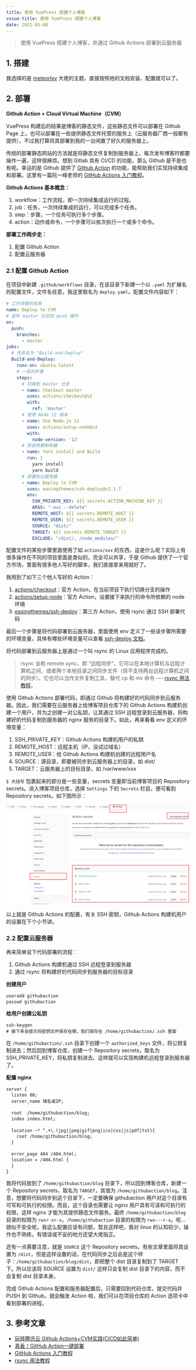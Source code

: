```yaml
---
title: 使用 VuePress 搭建个人博客
vssue-title: 使用 VuePress 搭建个人博客
date: 2021-05-08
---
```


> 使用 VuePress 搭建个人博客，并通过 Github Actions 部署到云服务器

<!-- more -->

## 1. 搭建

我选择的是 [meteorlxy](https://github.com/meteorlxy/vuepress-theme-meteorlxy) 大佬的主题，直接按照他的文档安装、配置就可以了。

## 2. 部署

**Github Action + Cloud Virtual Machine（CVM）**

VuePress 构建后的结果是博客的静态文件，这些静态文件可以部署在 Github Page 上，也可以部署在一些提供静态文件托管的服务上（云服务器厂商一般都有提供），不过我打算将其部署到我的一台闲置了好久的服务器上。

传统的部署静态网站的方法就是将静态文件复制到服务器上，每次发布博客时都要操作一遍，这样很麻烦。想到 Gitlab 具有 CI/CD 的功能，那么 Github 是不是也有呢。幸运的是 Github 提供了 [Github Action](https://docs.github.com/en/actions) 的功能，能帮助我们实现持续集成和部署。这里有一篇阮一峰老师的 [GitHub Actions 入门教程](http://www.ruanyifeng.com/blog/2019/09/getting-started-with-github-actions.html)。

**Github Actions 基本概念：**

1. workflow：工作流程，即一次持续集成运行的过程。
2. job：任务，一次持续集成的运行，可以完成多个任务。
3. step：步骤，一个任务可执行多个步骤。
4. action：动作或命令，一个步骤可以依次执行一个或多个命令。

**部署工作两步走：**

1. 配置 Github Action
2. 配置云服务器

### 2.1 配置 Github Action

在项目中新建 `.github/workflows` 目录，在该目录下新建一个以 `.yaml` 为扩展名的配置文件，文件名任意，我这里取名为 `deploy.yaml`。配置文件内容如下：

```yaml
# 工作流程的名称
name: Deploy to CVM
# 监听 master 分支的 push 操作
on:
  push:
    branches:
      - master
jobs:
  # 任务名为 "Build-and-Deploy"
  Build-and-Deploy:
    runs-on: ubuntu-latest
    # 一系列步骤
    steps:
      # 切换到 master 分支
      - name: Checkout master
        uses: actions/checkout@v2
        with:
          ref: 'master'
      # 使用 Node 12 版本
      - name: Use Node.js 12
        uses: actions/setup-node@v2
        with:
          node-version: '12'
      # 安装依赖和构建
      - name: Yarn install and Build
        run: |
          yarn install
          yarn build
      # 部署到云服务器
      - name: Deploy to CVM
        uses: easingthemes/ssh-deploy@v2.1.7
        env:
          SSH_PRIVATE_KEY: ${{ secrets.ACTION_MACHINE_KEY }}
          ARGS: "-avz --delete"
          REMOTE_HOST: ${{ secrets.REMOTE_HOST }}
          REMOTE_USER: ${{ secrets.REMOTE_USER }}
          SOURCE: "dist/"
          TARGET: ${{ secrets.REMOTE_TARGET }}
          EXCLUDE: "/dist/, /node_modules/"
```

配置文件的某些步骤里面使用了如 `actions/xxx` 的东西，这是什么呢？实际上有很多操作在不同的项目里面是类似的，完全可以共享，于是 Github 提供了一个官方市场，里面有很多他人写好的脚本，我们直接拿来用就好了。

我用到了如下三个他人写好的 Action：

1. [actions/checkout](https://github.com/actions/checkout)：官方 Action，在当前项目下执行切换分支的操作
2. [actions/setup-node](https://github.com/actions/setup-node)：官方 Action，设置接下来执行的命令所依赖的 node 环境
3. [easingthemes/ssh-deploy](https://github.com/easingthemes/ssh-deploy)：第三方 Action，使用 rsync 通过 SSH 部署代码

最后一个步骤是将代码部署到云服务器，里面使用 env 定义了一些该步骤所需要的环境变量，具体有哪些环境变量可以查看 [ssh-deploy 文档](https://github.com/easingthemes/ssh-deploy#configuration)。

将代码部署到云服务器上是通过一个叫 rsync 的 Linux 应用程序完成的。

> rsync 全称 remote sync，即 “远程同步”，它可以在本地计算机与远程计算机之间，或者两个本地目录之间同步文件（但不支持两台远程计算机之间的同步）。它也可以当作文件复制工具，替代 cp 和 mv 命令 --- [rsync 用法教程](https://www.ruanyifeng.com/blog/2020/08/rsync.html)。

使用 Github Actions 部署代码，即通过 Github 将构建好的代码同步到云服务器。因此，我们需要在云服务器上给博客项目仓库下的 Github Actions 构建机创建一个用户，并为之创建一对公私钥，让其通过 SSH 远程登录到云服务器，将构建好的代码复制到服务器的 nginx 服务的目录下。如此，再来看看 env 定义的环境变量：

1. SSH_PRIVATE_KEY：Github Actions 构建机用户的私钥
2. REMOTE_HOST：远程主机（IP，没试过域名）
3. REMOTE_USER：给 Github Actions 构建机创建的远程用户名
4. SOURCE：源目录，即要被同步到云服务器上的目录，如 dist/
5. TARGET：云服务器上的目标目录，如 /var/www/xxx

`$ 大括号` 包裹起来的部分是一些变量，secrets 变量即当前博客项目的 Repository secrets。进入博客项目仓库，选择 `Settings` 下的 `Secrets` 栏目，便可看到 Repository secrets。如下图所示：

![配置 Repository secrets](./img/2021-05-08-hello-world-1.png)

以上就是 Github Actions 的配置，有关 SSH 密钥，Github Actions 构建机用户的设置在下个小节讲。

### 2.2 配置云服务器

再来简单说下代码部署的流程：

1. Github Actions 构建机通过 SSH 远程登录到服务器
2. 通过 rsync 将构建好的代码同步到服务器的目标目录

**创建用户**

```shell
useradd githubaction
passwd githubaction
```

**给用户创建公私钥**

```shell
ssh-keygen
# 接下来会提示将密钥文件保存在哪，我们保存在 /home/githubaction/.ssh 里面
```

在 `/home/githubaction/.ssh` 目录下创建一个 `authorized_keys` 文件，将公钥复制进去；然后回到博客仓库，创建一个 Repository secrets，取名为 SSH_PRIVATE_KEY，将私钥复制进去。这样就可以实现构建机远程登录到服务器了。

**配置 nginx**

```shell
server {
  listen 80;
  server_name 域名或IP;

  root  /home/githubaction/blog;
  index index.html;

  location ~* ^.+\.(jpg|jpeg|gif|png|ico|css|js|pdf|txt){
    root /home/githubaction/blog;
  }

  error_page 404 /404.html;
  location = /404.html {
  }
}
```

我将代码放到了 `/home/githubaction/blog` 目录下，所以回到博客仓库，新建一个 Repository secrets，取名为 `TARGET`，其值为 `/home/githubaction/blog`。注意，想要将代码同步到这个目录下，一定要确保 githubaction 用户对这个目录有可写和可执行的权限。而且，这个目录也需要让 nginx 用户具有可读和可执行的权限，这样 nginx 才能为其提供静态文件服务。最终 `/home/githubaction/blog` 目录的权限为 `rwxr-xr-x`，`/home/githubaction` 目录的权限为 `rwx---r-x`。呃...貌似不安全呢，我这么配置应该有问题，暂且这样吧，我对 linux 的认知较少，操作也不熟练，有错误或不妥的地方还望大佬指正。

还有一点需要注意，就是 `SOURCE` 这个 Repository secrets。有些文章里面将其设置为 `/dist`，但是这样设置的话，在代码同步之后会是这个样子：`/home/githubaction/blog/dist`，即把整个 dist 目录复制到了 TARGET 下。所以应该将 SOURCE 设置为 `dist/` 这样只会复制 dist 目录下的内容，而不会复制 dist 目录本身。

完成 Github Actions 配置和服务器配置后，只需要回到代码仓库，提交代码并 PUSH 到 GIthub，就会触发 Action 啦，我们可以在项目仓库的 Action 选项卡中看到部署的进程。

## 3. 参考文章

- [玩转腾讯云 Github Actions+CVM实践(CICD如此简单)](https://cloud.tencent.com/developer/article/1614404)
- [真香！GitHub Action一键部署](https://zhuanlan.zhihu.com/p/97782842)
- [GitHub Actions 入门教程](http://www.ruanyifeng.com/blog/2019/09/getting-started-with-github-actions.html)
- [rsync 用法教程](https://www.ruanyifeng.com/blog/2020/08/rsync.html)
